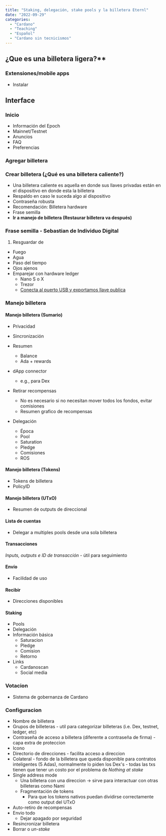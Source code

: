 ```yaml
---
title: "Staking, delegación, stake pools y la billetera Eternl"
date: "2022-09-29"
categories: 
  - "Cardano"
  - "Teaching"
  - "Español"
  - "Cardano sin tecnicismos"
---
```


## ¿Que es una billetera ligera?**

### Extensiones/mobile apps

- Instalar

## Interface

### Inicio

- Información del Epoch
- Mainnet/Testnet
- Anuncios
- FAQ
- Preferencias

### Agregar billetera

### Crear billetera (¿Qué es una billetera caliente?)
  
- Una billetera caliente es aquella en donde sus llaves privadas están en el dispositivo en donde esta la billetera
- Respaldo en caso le suceda algo al dispositivo
- Contraseña robusta
- Recomendación: Billetera hardware
- Frase semilla
- **Ir a manejo de billetera (Restaurar billetera va después)**

### Frase semilla - Sebastian de Individuo Digital

1. Resguardar de

- Fuego
- Agua
- Paso del tiempo
- Ojos ajenos
- Emparejar con hardware ledger
  - Nano S o X
  - Trezor
  - [Conecta al puerto USB y exportamos llave publica](https://www.youtube.com/watch?v=IGP4RX-DnNQ)
  
### Manejo billetera

#### Manejo billetera (Sumario)

- Privacidad
- Sincronización
- Resumen
  - Balance
  - Ada + rewards

- dApp connector
  - e.g., para Dex

- Retirar recompensas
  - No es necesario si no necesitan mover todos los fondos, evitar comisiones
  - Resumen grafico de recompensas

- Delegación
  - Época
  - Pool
  - Saturation
  - Pledge
  - Comisiones
  - ROS

#### Manejo billetera (Tokens)

- Tokens de billetera
- PolicyID

#### Manejo billetera (UTxO)

- Resumen de outputs de direccional

#### Lista de cuentas

- Delegar a multiples pools desde una sola billetera

#### Transacciones

*Inputs, outputs e ID de transacción* - útil para seguimiento

#### Envío

- Facilidad de uso

#### Recibir

- Direcciones disponibles

#### Staking

- Pools
- Delegación
- Información básica
  - Saturacion
  - Pledge
  - Comision
  - Retorno
- Links
  - Cardanoscan
  - Social media

### Votacion

- Sistema de gobernanza de Cardano

### Configuracion

- Nombre de billetera
- Grupos de billeteras - util para categorizar billeteras (i.e. Dex, testnet, ledger, etc)
- Contraseña de acceso a billetera (diferente a contraseña de firma) - capa extra de proteccion
- Icono
- Directorio de direcciones - facilita acceso a direccion
- Colateral - fondo de la billetera que queda disponible para contratos inteligentes (5 Adas), normalmente lo piden los Dex's - todas las txs tienen que tener un costo por el problema de *Nothing at stake*
- Single address mode
  - Una billetera con una direccion -> sirve para interactuar con otras billeteras como Nami
  - Fragmentación de tokens
    - Para que los tokens nativos puedan dividirse correctamente como output del UTxO
- Auto-retiro de recompensas
- Envio todo
  - Dejar apagado por seguridad
- Resincronizar billetera
- Borrar o *un-stake*